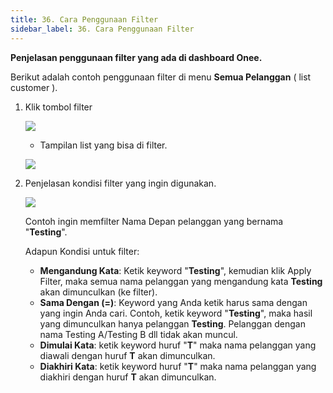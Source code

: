 ```yaml
---
title: 36. Cara Penggunaan Filter
sidebar_label: 36. Cara Penggunaan Filter
---
```

**Penjelasan penggunaan filter yang ada di dashboard Onee.** 

Berikut adalah contoh penggunaan filter di menu **Semua Pelanggan** ( list customer ). 

1. K﻿lik tombol filter 

   ![](/img/button-filter.png)

   * T﻿ampilan list yang bisa di filter.

   ![](/img/tampilan-list-filter.png)


2. P﻿enjelasan kondisi filter yang ingin digunakan.

   ![](/img/list-kondisi-filter.png)

   C﻿ontoh ingin memfilter Nama Depan pelanggan yang bernama "**Testing**".

   A﻿dapun Kondisi untuk filter:

   * **M﻿engandung Kata**: K﻿etik keyword "**Testing**", kemudian klik Apply Filter, maka semua nama pelanggan yang mengandung kata **Testing** akan dimunculkan (ke filter).
   * **S﻿ama Dengan (=)**: Keyword yang Anda ketik harus sama dengan yang ingin Anda cari. Contoh, ketik keyword "**Testing**", maka hasil yang dimunculkan hanya pelanggan **Testing**. Pelanggan dengan nama Testing A/Testing B dll tidak akan muncul.
   * **D﻿imulai Kata**: ketik keyword huruf "**T**" maka nama pelanggan yang diawali dengan huruf **T** akan dimunculkan.
   * **D﻿iakhiri Kata**: ketik keyword huruf "**T**" maka nama pelanggan yang diakhiri dengan huruf **T** akan dimunculkan.